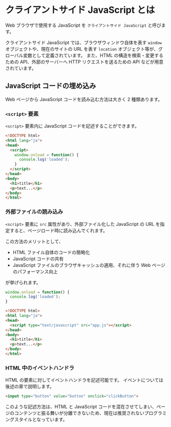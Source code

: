 # クライアントサイド JavaScript とは

Web ブラウザで使用する JavaScript を `クライアントサイド JavaScript` と呼びます。

クライアントサイド JavaScript では、ブラウザウィンドウ自体を表す `window` オブジェクトや、現在のサイトの URL を表す `location` オブジェクト等が、グローバル変数として定義されています。
また、HTML の構造を検索・変更するための API、外部のサーバーへ HTTP リクエストを送るための API などが用意されています。

## JavaScript コードの埋め込み

Web ページから JavaScript コードを読み込む方法は大きく 2 種類あります。

### `<script>` 要素

`<script>` 要素内に JavaScript コードを記述することができます。

```html
<!DOCTYPE html>
<html lang="ja">
<head>
  <script>
    window.onload = function() {
      console.log('loaded');
    }
  </script>
</head>
<body>
  <h1>title</h1>
  <p>text...</p>
</body>
</html>
```

### 外部ファイルの読み込み

`<script>` 要素に `src` 属性があり、外部ファイル化した JavaScript の URL を指定すると、ページロード時に読み込んでくれます。

この方法のメリットとして、

- HTML ファイル自体のコードの簡略化
- JavaScript コードの共有
- JavaScript ファイルのブラウザキャッシュの適用、それに伴う Web ページのパフォーマンス向上

が挙げられます。

```javascript
window.onload = function() {
  console.log('loaded');
}
```

```html
<!DOCTYPE html>
<html lang="ja">
<head>
  <script type="text/javascript" src="app.js"></script>
</head>
<body>
  <h1>title</h1>
  <p>text...</p>
</body>
</html>
```

### HTML 中のイベントハンドラ

HTML の要素に対してイベントハンドラを記述可能です。
イベントについては後述の章で説明します。

```html
<input type="button" value="button" onclick="clickButton">
```

このような記述方法は、HTML と JavaScript コードを混在させてしまい、ページのコンテンツと振る舞いが分離できないため、現在は推奨されないプログラミングスタイルとなっています。
